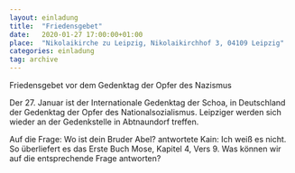 ```yaml
---
layout: einladung
title:  "Friedensgebet"
date:   2020-01-27 17:00:00+01:00
place:  "Nikolaikirche zu Leipzig, Nikolaikirchhof 3, 04109 Leipzig"
categories: einladung
tag: archive
---
```


Friedensgebet vor dem Gedenktag der Opfer des Nazismus

Der 27. Januar ist der Internationale Gedenktag der Schoa,
in Deutschland der Gedenktag der Opfer des Nationalsozialismus.
Leipziger werden sich wieder an der Gedenkstelle in Abtnaundorf treffen.

Auf die Frage: Wo ist dein Bruder Abel?
antwortete Kain: Ich weiß es nicht.
So überliefert es das Erste Buch Mose, Kapitel 4, Vers 9.
Was können wir auf die entsprechende Frage antworten?
